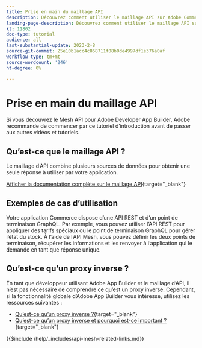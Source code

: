 ```yaml
---
title: Prise en main du maillage API
description: Découvrez comment utiliser le maillage API sur Adobe Commerce et [!DNL Adobe App Builder]. Découvrez comment installer Adobe App Builder, travailler avec des projets, créer un proxy inverse graphique et bien plus encore.
landing-page-description: Découvrez comment utiliser le maillage API sur Adobe Commerce et [!DNL Adobe App Builder]. Découvrez l’installation d’Adobe IO, l’utilisation de projets, la création d’un proxy inverse graphique et bien plus encore.
kt: 11802
doc-type: tutorial
audience: all
last-substantial-update: 2023-2-8
source-git-commit: 25e10b1acc4c868711f08b0de4997df1e376a0af
workflow-type: tm+mt
source-wordcount: '246'
ht-degree: 0%

---
```


# Prise en main du maillage API

Si vous découvrez le Mesh API pour Adobe Developer App Builder, Adobe recommande de commencer par ce tutoriel d’introduction avant de passer aux autres vidéos et tutoriels.

## Qu’est-ce que le maillage API ?

Le maillage d’API combine plusieurs sources de données pour obtenir une seule réponse à utiliser par votre application.

[Afficher la documentation complète sur le maillage API](https://developer.adobe.com/graphql-mesh-gateway/gateway/overview/){target="_blank"}

## Exemples de cas d’utilisation

Votre application Commerce dispose d’une API REST et d’un point de terminaison GraphQL. Par exemple, vous pouvez utiliser l’API REST pour appliquer des tarifs spéciaux ou le point de terminaison GraphQL pour gérer l’état du stock. À l’aide de l’API Mesh, vous pouvez définir les deux points de terminaison, récupérer les informations et les renvoyer à l’application qui le demande en tant que réponse unique.

## Qu’est-ce qu’un proxy inverse ?

En tant que développeur utilisant Adobe App Builder et le maillage d’API, il n’est pas nécessaire de comprendre ce qu’est un proxy inverse. Cependant, si la fonctionnalité globale d’Adobe App Builder vous intéresse, utilisez les ressources suivantes :

* [Qu’est-ce qu’un proxy inverse ?](https://www.imperva.com/learn/performance/reverse-proxy/){target="_blank"}
* [Qu’est-ce qu’un proxy inverse et pourquoi est-ce important ?](https://blog.hubspot.com/website/reverse-proxy){target="_blank"}

{{$include /help/_includes/api-mesh-related-links.md}}
